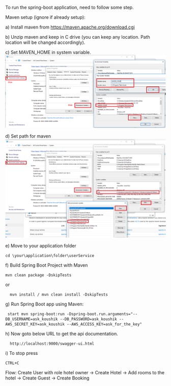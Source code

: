 To run the spring-boot application, need to follow some step.

Maven setup (ignore if already setup):

a) Install maven from https://maven.apache.org/download.cgi

b) Unzip maven and keep in C drive (you can keep any location. Path location will be changed accordingly).

c) Set MAVEN_HOME in system variable. ![img_1.png](img_1.png)

d) Set path for maven
![img.png](img.png)

e) Move to your application folder

    cd \your\application\folder\userService

f) Build Spring Boot Project with Maven

    mvn clean package -DskipTests
or

      mvn install / mvn clean install -DskipTests

g) Run Spring Boot app using Maven:

     start mvn spring-boot:run -Dspring-boot.run.arguments="--DB_USERNAME=ask_koushik --DB_PASSWORD=ask_koushik --AWS_SECRET_KEY=ask_koushik --AWS_ACCESS_KEY=ask_for_the_key"
h) Now goto below URL to get the api documentation.

      http://localhost:9000/swagger-ui.html
i) To stop press

    CTRL+C

Flow: Create User with role hotel owner -> Create Hotel -> Add rooms to the hotel -> Create Guest -> Create Booking
